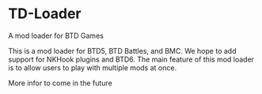 # TD-Loader
A mod loader for BTD Games

This is a mod loader for BTD5, BTD Battles, and BMC. We hope to add support for NKHook plugins and BTD6. 
The main feature of this mod loader is to allow users to play with multiple mods at once.

More infor to come in the future
